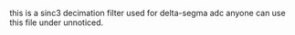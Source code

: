 this is a sinc3 decimation filter used for delta-segma adc
anyone can use this file under unnoticed.
